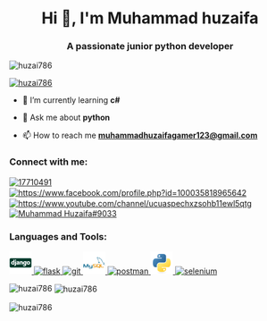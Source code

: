 <h1 align="center">Hi 👋, I'm Muhammad huzaifa</h1>
<h3 align="center">A passionate junior python developer</h3>

<p align="left"> <img src="https://komarev.com/ghpvc/?username=huzai786&label=Profile%20views&color=0e75b6&style=flat" alt="huzai786" /> </p>

<p align="left"> <a href="https://github.com/ryo-ma/github-profile-trophy"><img src="https://github-profile-trophy.vercel.app/?username=huzai786" alt="huzai786" /></a> </p>

- 🌱 I’m currently learning **c#**

- 💬 Ask me about **python**

- 📫 How to reach me **muhammadhuzaifagamer123@gmail.com**

<h3 align="left">Connect with me:</h3>
<p align="left">
<a href="https://stackoverflow.com/users/17710491" target="blank"><img align="center" src="https://raw.githubusercontent.com/rahuldkjain/github-profile-readme-generator/master/src/images/icons/Social/stack-overflow.svg" alt="17710491" height="30" width="40" /></a>
<a href="https://fb.com/https://www.facebook.com/profile.php?id=100035818965642" target="blank"><img align="center" src="https://raw.githubusercontent.com/rahuldkjain/github-profile-readme-generator/master/src/images/icons/Social/facebook.svg" alt="https://www.facebook.com/profile.php?id=100035818965642" height="30" width="40" /></a>
<a href="https://www.youtube.com/c/https://www.youtube.com/channel/ucuaspechxzsohb11ewl5qtg" target="blank"><img align="center" src="https://raw.githubusercontent.com/rahuldkjain/github-profile-readme-generator/master/src/images/icons/Social/youtube.svg" alt="https://www.youtube.com/channel/ucuaspechxzsohb11ewl5qtg" height="30" width="40" /></a>
<a href="https://discord.gg/Muhammad Huzaifa#9033" target="blank"><img align="center" src="https://raw.githubusercontent.com/rahuldkjain/github-profile-readme-generator/master/src/images/icons/Social/discord.svg" alt="Muhammad Huzaifa#9033" height="30" width="40" /></a>
</p>

<h3 align="left">Languages and Tools:</h3>
<p align="left"> <a href="https://www.djangoproject.com/" target="_blank" rel="noreferrer"> <img src="https://raw.githubusercontent.com/devicons/devicon/master/icons/django/django-original.svg" alt="django" width="40" height="40"/> </a> <a href="https://flask.palletsprojects.com/" target="_blank" rel="noreferrer"> <img src="https://www.vectorlogo.zone/logos/pocoo_flask/pocoo_flask-icon.svg" alt="flask" width="40" height="40"/> </a> <a href="https://git-scm.com/" target="_blank" rel="noreferrer"> <img src="https://www.vectorlogo.zone/logos/git-scm/git-scm-icon.svg" alt="git" width="40" height="40"/> </a> <a href="https://www.mysql.com/" target="_blank" rel="noreferrer"> <img src="https://raw.githubusercontent.com/devicons/devicon/master/icons/mysql/mysql-original-wordmark.svg" alt="mysql" width="40" height="40"/> </a> <a href="https://postman.com" target="_blank" rel="noreferrer"> <img src="https://www.vectorlogo.zone/logos/getpostman/getpostman-icon.svg" alt="postman" width="40" height="40"/> </a> <a href="https://www.python.org" target="_blank" rel="noreferrer"> <img src="https://raw.githubusercontent.com/devicons/devicon/master/icons/python/python-original.svg" alt="python" width="40" height="40"/> </a> <a href="https://www.selenium.dev" target="_blank" rel="noreferrer"> <img src="https://raw.githubusercontent.com/detain/svg-logos/780f25886640cef088af994181646db2f6b1a3f8/svg/selenium-logo.svg" alt="selenium" width="40" height="40"/> </a> </p>

<p><img align="left" src="https://github-readme-stats.vercel.app/api/top-langs?username=huzai786&show_icons=true&locale=en&layout=compact" alt="huzai786" /></p>

<p>&nbsp;<img align="center" src="https://github-readme-stats.vercel.app/api?username=huzai786&show_icons=true&locale=en" alt="huzai786" /></p>

<p><img align="center" src="https://github-readme-streak-stats.herokuapp.com/?user=huzai786&" alt="huzai786" /></p>
